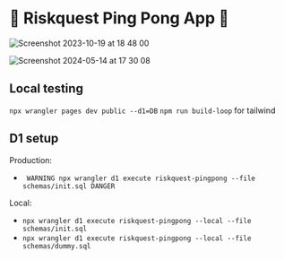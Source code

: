 # 🏓 Riskquest Ping Pong App 🏓

![Screenshot 2023-10-19 at 18 48 00](https://github.com/charelF/rq-pingpong/assets/29770094/e5cb0483-16f1-488e-b451-c89f9015e063)

![Screenshot 2024-05-14 at 17 30 08](https://github.com/charelF/rq-pingpong/assets/116723764/543fa190-0c18-4ace-b798-f889959f00b6)


## Local testing

`npx wrangler pages dev public --d1=DB`
`npm run build-loop`  for tailwind

## D1 setup

Production:
- ` WARNING npx wrangler d1 execute riskquest-pingpong --file schemas/init.sql DANGER`

Local:
- `npx wrangler d1 execute riskquest-pingpong --local --file schemas/init.sql`
- `npx wrangler d1 execute riskquest-pingpong --local --file schemas/dummy.sql`

